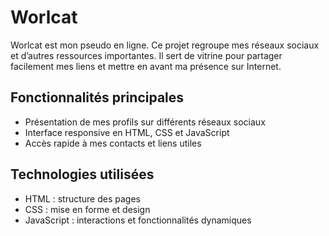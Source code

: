 # Worlcat

Worlcat est mon pseudo en ligne. Ce projet regroupe mes réseaux sociaux et d’autres ressources importantes. Il sert de vitrine pour partager facilement mes liens et mettre en avant ma présence sur Internet.

## Fonctionnalités principales

- Présentation de mes profils sur différents réseaux sociaux
- Interface responsive en HTML, CSS et JavaScript
- Accès rapide à mes contacts et liens utiles

## Technologies utilisées

- HTML : structure des pages
- CSS : mise en forme et design
- JavaScript : interactions et fonctionnalités dynamiques